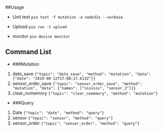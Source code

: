 
##Usage
* Unit test
    ```pio test -f mutation -e node32s --verbose```
    
*  Upload
    ```pio run -t upload```
    
* monitor
    ```pio device monitor```


## Command List
* ###Mutation
1. date_save 
    ```{"topic": "date_save", "method": "mutation", "data": {"date": "2019-08-12T17:00:17.613Z"}}```
2. sensor_order_save 
    ```{"topic": "sensor_order_save", "method": "mutation", "data": {"names": ["sssssss", "sensor_2"]}}```
3. clear_nvmemory 
    ```{"topic": "clear_nvmemory", "method": "mutation"}```

* ###Query

1. Date ```{"topic": "date", "method": "query"}```    
2. sensor ```{"topic": "sensor", "method": "query"}```
3. sensor_order ```{"topic": "sensor_order", "method": "query"}```